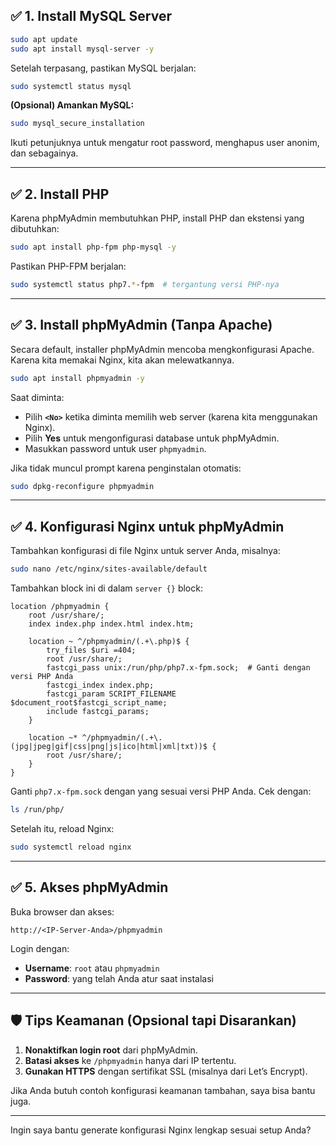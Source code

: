 ## ✅ 1. **Install MySQL Server**

```bash
sudo apt update
sudo apt install mysql-server -y
```

Setelah terpasang, pastikan MySQL berjalan:

```bash
sudo systemctl status mysql
```

**(Opsional) Amankan MySQL:**

```bash
sudo mysql_secure_installation
```

Ikuti petunjuknya untuk mengatur root password, menghapus user anonim, dan sebagainya.

---

## ✅ 2. **Install PHP**

Karena phpMyAdmin membutuhkan PHP, install PHP dan ekstensi yang dibutuhkan:

```bash
sudo apt install php-fpm php-mysql -y
```

Pastikan PHP-FPM berjalan:

```bash
sudo systemctl status php7.*-fpm  # tergantung versi PHP-nya
```

---

## ✅ 3. **Install phpMyAdmin (Tanpa Apache)**

Secara default, installer phpMyAdmin mencoba mengkonfigurasi Apache. Karena kita memakai Nginx, kita akan melewatkannya.

```bash
sudo apt install phpmyadmin -y
```

Saat diminta:

* Pilih **`<No>`** ketika diminta memilih web server (karena kita menggunakan Nginx).
* Pilih **Yes** untuk mengonfigurasi database untuk phpMyAdmin.
* Masukkan password untuk user `phpmyadmin`.

Jika tidak muncul prompt karena penginstalan otomatis:

```bash
sudo dpkg-reconfigure phpmyadmin
```

---

## ✅ 4. **Konfigurasi Nginx untuk phpMyAdmin**

Tambahkan konfigurasi di file Nginx untuk server Anda, misalnya:

```bash
sudo nano /etc/nginx/sites-available/default
```

Tambahkan block ini di dalam `server {}` block:

```nginx
location /phpmyadmin {
    root /usr/share/;
    index index.php index.html index.htm;

    location ~ ^/phpmyadmin/(.+\.php)$ {
        try_files $uri =404;
        root /usr/share/;
        fastcgi_pass unix:/run/php/php7.x-fpm.sock;  # Ganti dengan versi PHP Anda
        fastcgi_index index.php;
        fastcgi_param SCRIPT_FILENAME $document_root$fastcgi_script_name;
        include fastcgi_params;
    }

    location ~* ^/phpmyadmin/(.+\.(jpg|jpeg|gif|css|png|js|ico|html|xml|txt))$ {
        root /usr/share/;
    }
}
```

Ganti `php7.x-fpm.sock` dengan yang sesuai versi PHP Anda. Cek dengan:

```bash
ls /run/php/
```

Setelah itu, reload Nginx:

```bash
sudo systemctl reload nginx
```

---

## ✅ 5. **Akses phpMyAdmin**

Buka browser dan akses:

```
http://<IP-Server-Anda>/phpmyadmin
```

Login dengan:

* **Username**: `root` atau `phpmyadmin`
* **Password**: yang telah Anda atur saat instalasi

---

## 🛡️ Tips Keamanan (Opsional tapi Disarankan)

1. **Nonaktifkan login root** dari phpMyAdmin.
2. **Batasi akses** ke `/phpmyadmin` hanya dari IP tertentu.
3. **Gunakan HTTPS** dengan sertifikat SSL (misalnya dari Let’s Encrypt).

Jika Anda butuh contoh konfigurasi keamanan tambahan, saya bisa bantu juga.

---

Ingin saya bantu generate konfigurasi Nginx lengkap sesuai setup Anda?
